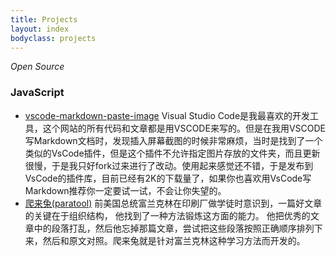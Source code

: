 ```yaml
---
title: Projects
layout: index
bodyclass: projects
---
```


*Open Source*

### JavaScript

* [vscode-markdown-paste-image](https://github.com/telesoho/vscode-markdown-paste-image) <span>Visual Studio Code是我最喜欢的开发工具，这个网站的所有代码和文章都是用VSCODE来写的。但是在我用VSCODE写Markdown文档时，发现插入屏幕截图的时候非常麻烦，当时是找到了一个类似的VsCode插件，但是这个插件不允许指定图片存放的文件夹，而且更新很慢，于是我只好fork过来进行了改动。使用起来感觉还不错，于是发布到VsCode的插件库，目前已经有2K的下载量了，如果你也喜欢用VsCode写Markdown推荐你一定要试一试，不会让你失望的。</span>
* [爬来兔(paratool)](https://github.com/telesoho/paratool) <span>前美国总统富兰克林在印刷厂做学徒时意识到，一篇好文章的关键在于组织结构， 他找到了一种方法锻炼这方面的能力。 他把优秀的文章中的段落打乱，然后他忘掉那篇文章，尝试把这些段落按照正确顺序排列下来，然后和原文对照。爬来兔就是针对富兰克林这种学习方法而开发的。</span>

